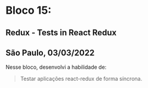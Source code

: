 # Bloco 15:

## Redux - Tests in React Redux
## São Paulo, 03/03/2022

Nesse bloco, desenvolvi a habilidade de:

> Testar aplicações react-redux de forma síncrona.
